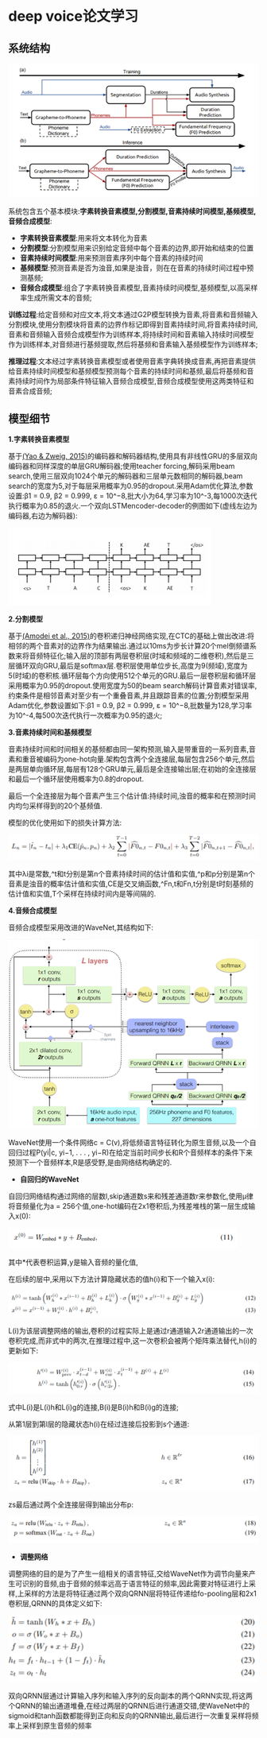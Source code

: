 # deep voice论文学习
## 系统结构

![](https://github.com/sysu16340234/deep_voice_learning/blob/master/imgs/deep_voice.png)

系统包含五个基本模块:**字素转换音素模型,分割模型,音素持续时间模型,基频模型,音频合成模型**:

* **字素转换音素模型**:用来将文本转化为音素
* **分割模型**:分割模型用来识别给定音频中每个音素的边界,即开始和结束的位置
* **音素持续时间模型**:用来预测音素序列中每个音素的持续时间
* **基频模型**:预测音素是否为浊音,如果是浊音，则在在音素的持续时间过程中预测基频;
* **音频合成模型**:组合了字素转换音素模型,音素持续时间模型,基频模型,以高采样率生成所需文本的音频;

**训练过程**:给定音频和对应文本,将文本通过G2P模型转换为音素,将音素和音频输入分割模块,使用分割模块将音素的边界作标记即得到音素持续时间,将音素持续时间,音素和音频输入音频合成模型作为训练样本,将持续时间和音素输入持续时间模型作为训练样本,对音频进行基频提取,然后将基频和音素输入基频模型作为训练样本;

**推理过程**:文本经过字素转换音素模型或者使用音素字典转换成音素,再把音素提供给音素持续时间模型和基频模型预测每个音素的持续时间和基频,最后将基频和音素持续时间作为局部条件特征输入音频合成模型,音频合成模型使用这两类特征和音素合成音频;

## 模型细节
**1.字素转换音素模型**

基于[(Yao & Zweig, 2015)](https://www.microsoft.com/en-us/research/wp-content/uploads/2016/02/rnnlts.pdf)的编码器和解码器结构,使用具有非线性GRU的多层双向编码器和同样深度的单层GRU解码器;使用teacher forcing,解码采用beam search,使用三层双向1024个单元的解码器和三层单元数相同的解码器,beam search的宽度为5,对于每层采用概率为0.95的dropout.采用Adam优化算法,参数设置:β1 = 0.9, β2 = 0.999, ε = 10^−8,批大小为64,学习率为10^-3,每1000次迭代执行概率为0.85的退火.一个双向LSTMencoder-decoder的例图如下(虚线左边为编码器,右边为解码器):

![encoder_decoder](https://github.com/sysu16340234/deep_voice_learning/blob/master/imgs/encoder_decoder.png)

**2.分割模型**

基于[(Amodei et al., 2015)](https://arxiv.org/pdf/1512.02595.pdf)的卷积递归神经网络实现,在CTC的基础上做出改进:将相邻的两个音素对的边界作为结果输出.通过以10ms为步长计算20个mel倒频谱系数来将音频特征化;输入层的顶部有两层卷积层(时域和频域的二维卷积),然后是三层循环双向GRU,最后是softmax层.卷积层使用单位步长,高度为9(频域),宽度为5(时域)的卷积核.循环层每个方向使用512个单元的GRU.最后一层卷积层和循环层采用概率为0.95的dropout.使用宽度为50的beam search解码计算音素对错误率,约束条件是相邻音素对至少有一个重叠音素,并且跟踪音素的位置;分割模型采用Adam优化,参数设置如下:β1 = 0.9, β2 = 0.999, ε = 10^−8,批数量为128,学习率为10^-4,每500次迭代执行一次概率为0.95的退火;

**3.音素持续时间和基频模型**

音素持续时间和时间相关的基频都由同一架构预测,输入是带重音的一系列音素,音素和重音被编码为one-hot向量.架构包含两个全连接层,每层包含256个单元,然后是两层单向循环层,每层有128个GRU单元,最后是全连接输出层;在初始的全连接层和最后一个循环层使用概率为0.8的dropout.

最后一个全连接层为每个音素产生三个估计值:持续时间,浊音的概率和在预测时间内均匀采样得到的20个基频值.

模型的优化使用如下的损失计算方法:

![loss](https://github.com/sysu16340234/deep_voice_learning/blob/master/imgs/loss.png)

其中λi是常数,^t和t分别是第n个音素持续时间的估计值和实值,^p和p分别是第n个音素是浊音的概率估计值和实值,CE是交叉熵函数,^Fn,t和Fn,t分别是t时刻基频的估计值和实值,T个采样在持续时间内是等间隔的.

**4.音频合成模型**

音频合成模型采用改进的WaveNet,其结构如下:

![model](https://github.com/sysu16340234/deep_voice_learning/blob/master/imgs/wavenet.png)

WaveNet使用一个条件网络c = C(v),将低频语言特征转化为原生音频,以及一个自回归过程P(yi|c, yi−1, . . . , yi−R)在给定当前时间步长和R个音频样本的条件下来预测下一个音频样本,R是感受野,是由网络结构确定的.

* **自回归的WaveNet**

自回归网络结构通过网络的层数l,skip通道数s来和残差通道数r来参数化,使用μ律将音频量化为a = 256个值,one-hot编码在2x1卷积后,为残差堆栈的第一层生成输入x(0):

![](https://github.com/sysu16340234/deep_voice_learning/blob/master/imgs/11.png)

其中*代表卷积运算,y是输入音频的量化值,

在后续的层中,采用以下方法计算隐藏状态的值h(i)和下一个输入x(i):

![](https://github.com/sysu16340234/deep_voice_learning/blob/master/imgs/12.png)

L(i)为该层调整网络的输出,卷积的过程实际上是通过r通道输入2r通道输出的一次卷积完成,而非式中的两次,在推理过程中,这一次卷积会被两个矩阵乘法替代,h(i)的更新如下:

![](https://github.com/sysu16340234/deep_voice_learning/blob/master/imgs/14.png)

式中L(i)是L(i)h和L(i)g的连接,B(i)是B(i)h和B(i)g的连接;

从第1层到第l层的隐藏状态h(i)在经过连接后投影到s个通道:

![](https://github.com/sysu16340234/deep_voice_learning/blob/master/imgs/16.png)

zs最后通过两个全连接层得到输出分布p:

![](https://github.com/sysu16340234/deep_voice_learning/blob/master/imgs/18.png)

* **调整网络**

调整网络的目的是为了产生一组相关的语言特征,交给WaveNet作为调节向量来产生可识别的音频,由于音频的频率远高于语言特征的频率,因此需要对特征进行上采样,上采样的方法是将特征通过两个双向QRNN层将特征传递给fo-pooling层和2x1卷积层,QRNN的具体定义如下:

![](https://github.com/sysu16340234/deep_voice_learning/blob/master/imgs/20.png)

双向QRNN层通过计算输入序列和输入序列的反向副本的两个QRNN实现,将这两个QRNN的输出通道堆叠,在经过两层的QRNN后进行通道交错,使WaveNet中的sigmoid和tanh函数都能得到正向和反向的QRNN输出,最后进行一次重复采样将频率上采样到原生音频的频率
